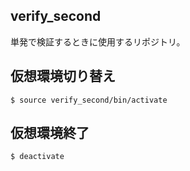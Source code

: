 ## verify_second
単発で検証するときに使用するリポジトリ。

## 仮想環境切り替え
```$ source verify_second/bin/activate```

## 仮想環境終了
```$ deactivate```
